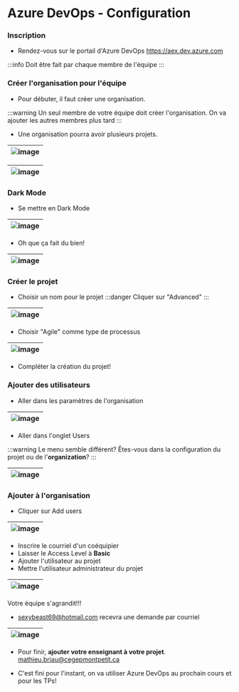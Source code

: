 # Azure DevOps - Configuration

### Inscription
- Rendez-vous sur le portail d'Azure DevOps
https://aex.dev.azure.com

:::info
Doit être fait par chaque membre de l'équipe
:::

<!-- Pas un problème pour l'utilisation d'Azure DevOps, seulement pour le déploiement et l'intégration continue!

:::danger
S'inscrire avec un compte qui n'est pas celui du cégep!
:::

![image](/img/infos/DevOps/Configuration/5W5-s2-ins1.jpg)

![image](/img/infos/DevOps/Configuration/5W5-s2-ins2.jpg)

- Ce sera **IMPORTANT** pour faire de l'intégration continue.

-->

### Créer l'organisation pour l'équipe
- Pour débuter, il faut créer une organisation. 

:::warning
Un seul membre de votre équipe doit créer l'organisation. On va ajouter les autres membres plus tard
:::

- Une organisation pourra avoir plusieurs projets.

|![image](/img/infos/DevOps/Configuration/5W5-s2-org.jpg)|
|-|

|![image](/img/infos/DevOps/Configuration/5W5-s2-org2.jpg)|
|-|

### Dark Mode
- Se mettre en Dark Mode

|![image](/img/infos/DevOps/Configuration/5W5-s2-dark1.jpg)|
|-|

- Oh que ça fait du bien!

|![image](/img/infos/DevOps/Configuration/5W5-s2-dark2.jpg)|
|-|


### Créer le projet
- Choisir un nom pour le projet
:::danger
Cliquer sur "Advanced"
:::

|![image](/img/infos/DevOps/Configuration/5W5-s2-proj1.jpg)|
|-|

- Choisir "Agile" comme type de processus

|![image](/img/infos/DevOps/Configuration/5W5-s2-proj2.jpg)|
|-|

- Compléter la création du projet!

### Ajouter des utilisateurs

- Aller dans les paramètres de l'organisation

|![image](/img/infos/DevOps/Equipe/5W5-s2-invite1.jpg)|
|-|

- Aller dans l'onglet Users

:::warning
Le menu semble différent? Êtes-vous dans la configuration du projet ou de l'**organization**?
:::

|![image](/img/infos/DevOps/Equipe/5W5-s2-invite2.jpg)|
|-|

### Ajouter à l'organisation
- Cliquer sur Add users

|![image](/img/infos/DevOps/Equipe/5W5-s2-invite3.jpg)|
|-|

- Inscrire le courriel d'un coéquipier
- Laisser le Access Level à **Basic**
- Ajouter l'utilisateur au projet
- Mettre l'utilisateur administrateur du projet

|![image](/img/infos/DevOps/Equipe/5W5-s2-invite4.jpg)|
|-|

Votre équipe s'agrandit!!!

- sexybeast69@hotmail.com recevra une demande par courriel

|![image](/img/infos/DevOps/Equipe/5W5-s2-invite5.jpg)|
|-|

- Pour finir, **ajouter votre enseignant à votre projet**. mathieu.briau@cegepmontpetit.ca

- C'est fini pour l'instant, on va utiliser Azure DevOps au prochain cours et pour les TPs!






















